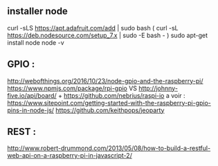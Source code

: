 ## installer node
curl -sLS https://apt.adafruit.com/add | sudo bash
( curl -sL https://deb.nodesource.com/setup_7.x | sudo -E bash - )
sudo apt-get install node
node -v

## GPIO :
http://webofthings.org/2016/10/23/node-gpio-and-the-raspberry-pi/
https://www.npmjs.com/package/rpi-gpio 
VS 
http://johnny-five.io/api/board/ + https://github.com/nebrius/raspi-io
a voir : 
https://www.sitepoint.com/getting-started-with-the-raspberry-pi-gpio-pins-in-node-js/
https://github.com/keithpops/jeoparty

## REST : 
http://www.robert-drummond.com/2013/05/08/how-to-build-a-restful-web-api-on-a-raspberry-pi-in-javascript-2/
